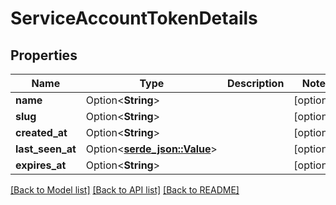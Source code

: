 # ServiceAccountTokenDetails

## Properties

Name | Type | Description | Notes
------------ | ------------- | ------------- | -------------
**name** | Option<**String**> |  | [optional]
**slug** | Option<**String**> |  | [optional]
**created_at** | Option<**String**> |  | [optional]
**last_seen_at** | Option<[**serde_json::Value**](.md)> |  | [optional]
**expires_at** | Option<**String**> |  | [optional]

[[Back to Model list]](../README.md#documentation-for-models) [[Back to API list]](../README.md#documentation-for-api-endpoints) [[Back to README]](../README.md)


